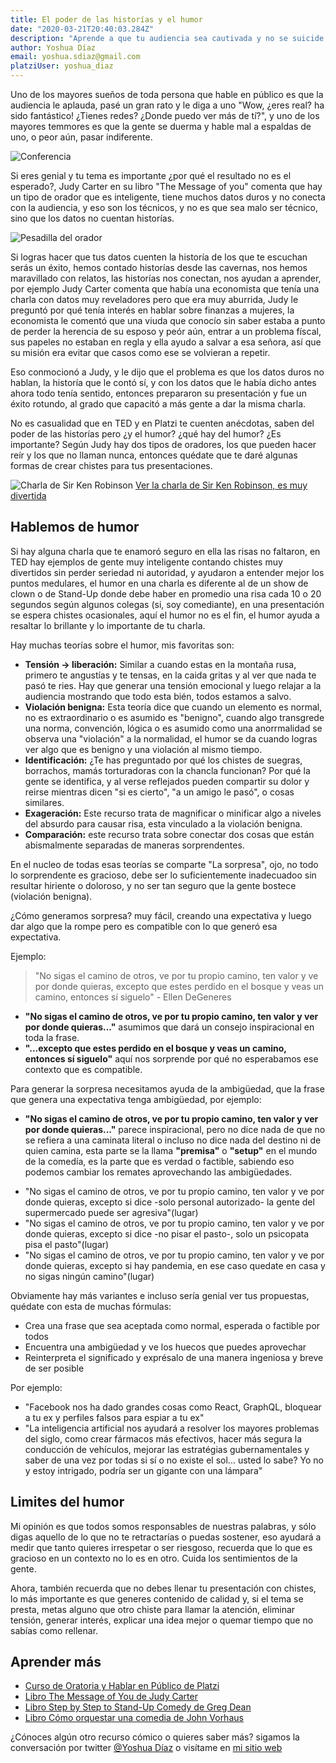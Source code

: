 ```yaml
---
title: El poder de las historías y el humor
date: "2020-03-21T20:40:03.284Z"
description: "Aprende a que tu audiencia sea cautivada y no se suicide por exceso de PowerPoint"
author: Yoshua Díaz
email: yoshua.sdiaz@gmail.com
platziUser: yoshua_diaz
---
```


Uno de los mayores sueños de toda persona que hable en público es que la audiencia le aplauda, pasé un gran rato y le diga a uno "Wow, ¿eres real? ha sido fantástico! ¿Tienes redes? ¿Donde puedo ver más de tí?", y uno de los mayores temmores es que la gente se duerma y hable mal a espaldas de uno, o peor aún, pasar indiferente.

![Conferencia](https://lh3.googleusercontent.com/proxy/cyD8W66hQ9tSk58W7Np7y9caVwVb5nSq8_doSaJdZ7aQCyfntu-u6mVhIEJLRcnNyqnXxuT8uIIKqhvyYGj7QXmR05YdqxB5amm3185_zQZmW9FZpGAqEX8ije-lw01i05K7XkypX3QJKgWimMZn2qlN8AZOTTMMbosfGzbrTDe1drJWHg)

Si eres genial y tu tema es importante ¿por qué el resultado no es el esperado?, Judy Carter en su libro "The Message of you" comenta que hay un tipo de orador que es inteligente, tiene muchos datos duros y no conecta con la audiencia, y eso son los técnicos, y no es que sea malo ser técnico, sino que los datos no cuentan historías.

![Pesadilla del orador](https://communicationstudies.com/wp-content/uploads/2012/04/audience-yawning.jpg)

Si logras hacer que tus datos cuenten la historía de los que te escuchan serás un éxito, hemos contado historías desde las cavernas, nos hemos maravillado con relatos, las historías nos conectan, nos ayudan a aprender, por ejemplo Judy Carter comenta que había una economista que tenía una charla con datos muy reveladores pero que era muy aburrida, Judy le preguntó por qué tenía interés en hablar sobre finanzas a mujeres, la economista le comentó que una viuda que conocío sin saber estaba a punto de perder la herencia de su esposo y peór aún, entrar a un problema físcal, sus papeles no estaban en regla y ella ayudo a salvar a esa señora, así que su misión era evitar que casos como ese se volvieran a repetir.

Eso conmocionó a Judy, y le dijo que el problema es que los datos duros no hablan, la historía que le contó sí, y con los datos que le había dicho antes ahora todo tenía sentido, entonces prepararon su presentación y fue un éxito rotundo, al grado que capacitó a más gente a dar la misma charla.

No es casualidad que en TED y en Platzi te cuenten anécdotas, saben del poder de las historías pero ¿y el humor? ¿qué hay del humor? ¿Es importante? Según Judy hay dos tipos de oradores, los que pueden hacer reír y los que no llaman nunca, entonces quédate que te daré algunas formas de crear chistes para tus presentaciones.

![Charla de Sir Ken Robinson](https://clevertykes.com/wp-content/uploads/2017/07/ken.jpg)
[Ver la charla de Sir Ken Robinson, es muy divertida](https://www.ted.com/talks/sir_ken_robinson_do_schools_kill_creativity?language=es)

## Hablemos de humor
Si hay alguna charla que te enamoró seguro en ella las risas no faltaron, en TED hay ejemplos de gente muy inteligente contando chistes muy divertidos sin perder seriedad ni autoridad, y ayudaron a entender mejor los puntos medulares, el humor en una charla es diferente al de un show de clown o de Stand-Up donde debe haber en promedio una risa cada 10 o 20 segundos según algunos colegas (si, soy comediante), en una presentación se espera chistes ocasionales, aquí el humor no es el fin, el humor ayuda a resaltar lo brillante y lo importante de tu charla.

Hay muchas teorías sobre el humor, mis favoritas son:
* **Tensión -> liberación:** Similar a cuando estas en la montaña rusa, primero te angustías y te tensas, en la caida gritas y al ver que nada te pasó te ries. Hay que generar una tensión emocional y luego relajar a la audiencia mostrando que todo esta bién, todos estamos a salvo.
* **Violación benigna:** Esta teoría dice que cuando un elemento es normal, no es extraordinario o es asumido es "benigno", cuando algo transgrede una norma, convención, lógica o es asumido como una anorrmalidad se observa una "violación" a la normalidad, el humor se da cuando logras ver algo que es benigno y una violación al mismo tiempo.
* **Identificación:** ¿Te has preguntado por qué los chistes de suegras, borrachos, mamás torturadoras con la chancla funcionan? Por qué la gente se identifica, y al verse reflejados pueden compartir su dolor y reirse mientras dicen "si es cierto", "a un amigo le pasó", o cosas similares.
* **Exageración:** Este recurso trata de magnificar o minificar algo a niveles del absurdo para causar risa, esta vinculado a la violación benigna.
* **Comparación:** este recurso trata sobre conectar dos cosas que están abismalmente separadas de maneras sorprendentes.

En el nucleo de todas esas teorías se comparte "La sorpresa", ojo, no todo lo sorprendente es gracioso, debe ser lo suficientemente inadecuadoo sin resultar hiriente o doloroso, y no ser tan seguro que la gente bostece (violación benigna).

¿Cómo generamos sorpresa? muy fácil, creando una expectativa y luego dar algo que la rompe pero es compatible con lo que generó esa expectativa.

Ejemplo:
> "No sigas el camino de otros, ve por tu propio camino, ten valor y ve por donde quieras, excepto que estes perdido en el bosque y veas un camino, entonces sí siguelo" - Ellen DeGeneres
* **"No sigas el camino de otros, ve por tu propio camino, ten valor y ver por donde quieras..."** asumimos que dará un consejo inspiracional en toda la frase.
* **"...excepto que estes perdido en el bosque y veas un camino, entonces sí siguelo"** aquí nos sorprende por qué no esperabamos ese contexto que es compatible.

Para generar la sorpresa necesitamos ayuda de la ambigüedad, que la frase que genera una expectativa tenga ambigüedad, por ejemplo:
* **"No sigas el camino de otros, ve por tu propio camino, ten valor y ver por donde quieras..."** parece inspiracional, pero no dice nada de que no se refiera a una caminata literal o incluso no dice nada del destino ni de quien camina, esta parte se la llama **"premisa"** o **"setup"** en el mundo de la comedía, es la parte que es verdad o factible, sabiendo eso podemos cambiar los remates aprovechando las ambigüedades.
- "No sigas el camino de otros, ve por tu propio camino, ten valor y ve por donde quieras, excepto si dice -solo personal autorizado- la gente del supermercado puede ser agresiva"(lugar)
- "No sigas el camino de otros, ve por tu propio camino, ten valor y ve por donde quieras, excepto si dice -no pisar el pasto-, solo un psicopata pisa el pasto"(lugar)
- "No sigas el camino de otros, ve por tu propio camino, ten valor y ve por donde quieras, excepto si hay pandemia, en ese caso quedate en casa y no sigas ningún camino"(lugar)

Obviamente hay más variantes e incluso sería genial ver tus propuestas, quédate con esta de muchas fórmulas:
- Crea una frase que sea aceptada como normal, esperada o factible por todos
- Encuentra una ambigüedad y ve los huecos que puedes aprovechar
- Reinterpreta el significado y exprésalo de una manera ingeniosa y breve de ser posible

Por ejemplo:
- "Facebook nos ha dado grandes cosas como React, GraphQL, bloquear a tu ex y perfiles falsos para espiar a tu ex"
- "La inteligencia artificial nos ayudará a resolver los mayores problemas del siglo, como crear fármacos más efectivos, hacer más segura la conducción de vehículos, mejorar las estratégias gubernamentales y saber de una vez por todas si sí o no existe el sol... usted lo sabe? Yo no y estoy intrigado, podría ser un gigante con una lámpara"

## Limites del humor
Mi opinión es que todos somos responsables de nuestras palabras, y sólo digas aquello de lo que no te retractarías o puedas sostener, eso ayudará a medir que tanto quieres irrespetar o ser riesgoso, recuerda que lo que es gracioso en un contexto no lo es en otro. Cuida los sentimientos de la gente.

Ahora, también recuerda que no debes llenar tu presentación con chistes, lo más importante es que generes contenido de calidad y, si el tema se presta, metas alguno que otro chiste para llamar la atención, eliminar tensión, generar interés, explicar una idea mejor o quemar tiempo que no sabías como rellenar.

## Aprender más
* [Curso de Oratoria y Hablar en Público de Platzi](https://platzi.com/clases/hablar-en-publico/)
* [Libro The Message of You de Judy Carter](https://www.amazon.com.mx/Message-You-Money-Making-Speaking-2013-02-19/dp/B01FIZ2YIM/ref=sr_1_1?__mk_es_MX=%C3%85M%C3%85%C5%BD%C3%95%C3%91&keywords=the+message+of+you+judy+carter&qid=1584789543&sr=8-1)
* [Libro Step by Step to Stand-Up Comedy de Greg Dean](https://www.amazon.com.mx/Step-Stand-Up-Comedy-Revised/dp/0989735176/ref=sr_1_1?__mk_es_MX=%C3%85M%C3%85%C5%BD%C3%95%C3%91&keywords=Greg+Dean&qid=1584789566&sr=8-1)
* [Libro Cómo orquestar una comedia de John Vorhaus](https://www.amazon.com.mx/Como-orquestar-comedia-Fuera-campo-ebook/dp/B075D9CXD1/ref=sr_1_2?__mk_es_MX=%C3%85M%C3%85%C5%BD%C3%95%C3%91&keywords=John+Vorhaus&qid=1584789639&refinements=p_n_feature_ten_browse-bin%3A9775230011&rnid=9775229011&s=books&sr=1-2)

¿Cónoces algún otro recurso cómico o quieres saber más? sigamos la conversación por twitter [@Yoshua Díaz](https://twitter.com/yoshuadiaz) o visítame en [mi sitio web](https://www.yoshuadiaz.com)
